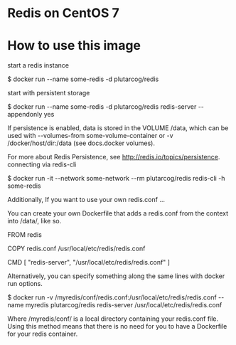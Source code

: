 # Redis on CentOS 7
# How to use this image
start a redis instance

$ docker run --name some-redis -d plutarcog/redis

start with persistent storage

$ docker run --name some-redis -d plutarcog/redis redis-server --appendonly yes

If persistence is enabled, data is stored in the VOLUME /data, which can be used with --volumes-from some-volume-container or -v /docker/host/dir:/data (see docs.docker volumes).

For more about Redis Persistence, see http://redis.io/topics/persistence.
connecting via redis-cli

$ docker run -it --network some-network --rm plutarcog/redis redis-cli -h some-redis

Additionally, If you want to use your own redis.conf ...

You can create your own Dockerfile that adds a redis.conf from the context into /data/, like so.

FROM redis

COPY redis.conf /usr/local/etc/redis/redis.conf

CMD [ "redis-server", "/usr/local/etc/redis/redis.conf" ]

Alternatively, you can specify something along the same lines with docker run options.

$ docker run -v /myredis/conf/redis.conf:/usr/local/etc/redis/redis.conf --name myredis plutarcog/redis redis-server /usr/local/etc/redis/redis.conf

Where /myredis/conf/ is a local directory containing your redis.conf file. Using this method means that there is no need for you to have a Dockerfile for your redis container.
